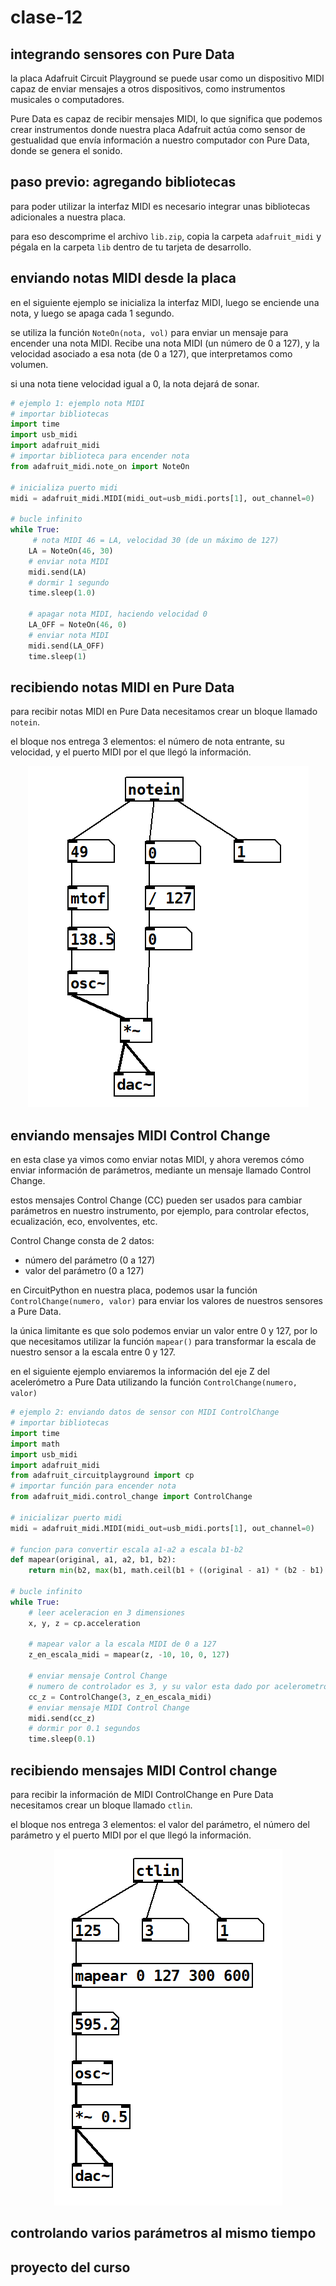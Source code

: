 # clase-12

## integrando sensores con Pure Data

la placa Adafruit Circuit Playground se puede usar como un dispositivo MIDI capaz de enviar mensajes a otros dispositivos, como instrumentos musicales o computadores.

Pure Data es capaz de recibir mensajes MIDI, lo que significa que podemos crear instrumentos donde nuestra placa Adafruit actúa como sensor de gestualidad que envía información a nuestro computador con Pure Data, donde se genera el sonido.

## paso previo: agregando bibliotecas

para poder utilizar la interfaz MIDI es necesario integrar unas bibliotecas adicionales a nuestra placa.

para eso descomprime el archivo `lib.zip`, copia la carpeta `adafruit_midi` y pégala en la carpeta `lib` dentro de tu tarjeta de desarrollo.

## enviando notas MIDI desde la placa

en el siguiente ejemplo se inicializa la interfaz MIDI, luego se enciende una nota, y luego se apaga cada 1 segundo.

se utiliza la función `NoteOn(nota, vol)` para enviar un mensaje para encender una nota MIDI. Recibe una nota MIDI (un número de 0 a 127), y la velocidad asociado a esa nota (de 0 a 127), que interpretamos como volumen.

si una nota tiene velocidad igual a 0, la nota dejará de sonar.

```python
# ejemplo 1: ejemplo nota MIDI
# importar bibliotecas
import time
import usb_midi
import adafruit_midi
# importar biblioteca para encender nota
from adafruit_midi.note_on import NoteOn

# inicializa puerto midi
midi = adafruit_midi.MIDI(midi_out=usb_midi.ports[1], out_channel=0)

# bucle infinito
while True:
     # nota MIDI 46 = LA, velocidad 30 (de un máximo de 127)
    LA = NoteOn(46, 30)
    # enviar nota MIDI
    midi.send(LA)
    # dormir 1 segundo
    time.sleep(1.0)

    # apagar nota MIDI, haciendo velocidad 0
    LA_OFF = NoteOn(46, 0)
    # enviar nota MIDI
    midi.send(LA_OFF)
    time.sleep(1)
```

## recibiendo notas MIDI en Pure Data

para recibir notas MIDI en Pure Data necesitamos crear un bloque llamado `notein`.

el bloque nos entrega 3 elementos: el número de nota entrante, su velocidad, y el puerto MIDI por el que llegó la información.

<p float="left" align="middle">
<img src="./imagenes/recibiendo-notas.png">
</p>

## enviando mensajes MIDI Control Change

en esta clase ya vimos como enviar notas MIDI, y ahora veremos cómo enviar información de parámetros, mediante un mensaje llamado Control Change.

estos mensajes Control Change (CC) pueden ser usados para cambiar parámetros en nuestro instrumento, por ejemplo, para controlar efectos, ecualización, eco, envolventes, etc.

Control Change consta de 2 datos:

- número del parámetro (0 a 127)
- valor del parámetro (0 a 127)

en CircuitPython en nuestra placa, podemos usar la función `ControlChange(numero, valor)` para enviar los valores de nuestros sensores a Pure Data.

la única limitante es que solo podemos enviar un valor entre 0 y 127, por lo que necesitamos utilizar la función `mapear()` para transformar la escala de nuestro sensor a la escala entre 0 y 127.

en el siguiente ejemplo enviaremos la información del eje Z del acelerómetro a Pure Data utilizando la función `ControlChange(numero, valor)`

```python
# ejemplo 2: enviando datos de sensor con MIDI ControlChange
# importar bibliotecas
import time
import math
import usb_midi
import adafruit_midi
from adafruit_circuitplayground import cp
# importar función para encender nota
from adafruit_midi.control_change import ControlChange

# inicializar puerto midi
midi = adafruit_midi.MIDI(midi_out=usb_midi.ports[1], out_channel=0)

# funcion para convertir escala a1-a2 a escala b1-b2
def mapear(original, a1, a2, b1, b2):
    return min(b2, max(b1, math.ceil(b1 + ((original - a1) * (b2 - b1) / (a2 - a1)))))

# bucle infinito
while True:
    # leer aceleracion en 3 dimensiones
    x, y, z = cp.acceleration

    # mapear valor a la escala MIDI de 0 a 127
    z_en_escala_midi = mapear(z, -10, 10, 0, 127)

    # enviar mensaje Control Change
    # numero de controlador es 3, y su valor esta dado por acelerometro
    cc_z = ControlChange(3, z_en_escala_midi)
    # enviar mensaje MIDI Control Change
    midi.send(cc_z)
    # dormir por 0.1 segundos
    time.sleep(0.1)
```

## recibiendo mensajes MIDI Control change

para recibir la información de MIDI ControlChange en Pure Data necesitamos crear un bloque llamado `ctlin`.

el bloque nos entrega 3 elementos: el valor del parámetro, el número del parámetro y el puerto MIDI por el que llegó la información.

<p float="left" align="middle">
<img src="./imagenes/recibiendo-cc.png">
</p>

## controlando varios parámetros al mismo tiempo

## proyecto del curso
